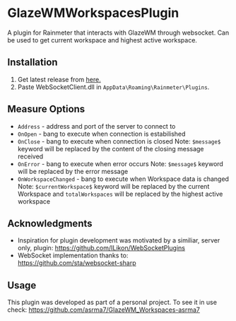# GlazeWMWorkspacesPlugin
A plugin for Rainmeter that interacts with GlazeWM through websocket. Can be used to get current workspace and highest active workspace.

## Installation
 1. Get latest release from [here.](https://github.com/asrma7/GlazeWMWorkspacesPlugin/releases/latest)
 1. Paste WebSocketClient.dll in `AppData\Roaming\Rainmeter\Plugins`.

## Measure Options
 - `Address` - address and port of the server to connect to
 - `OnOpen` - bang to execute when connection is estabilished
 - `OnClose` - bang to execute when connection is closed
	Note: `$message$` keyword will be replaced by the content of the closing message received
 - `OnError` - bang to execute when error occurs
    Note: `$message$` keyword will be replaced by the error message
 - `OnWorkspaceChanged` - bang to execute when Workspace data is changed
 	Note: `$currentWorkspace$` keyword will be replaced by the current Workspace and `totalWorkspaces` will be replaced by the highest active workspace
 
## Acknowledgments
 - Inspiration for plugin development was motivated by a similiar, server only, plugin:
 https://github.com/ILikon/WebSocketPlugins
 - WebSocket implementation thanks to:
 https://github.com/sta/websocket-sharp
 
## Usage
This plugin was developed as part of a personal project. To see it in use check:
https://github.com/asrma7/GlazeWM_Workspaces-asrma7
